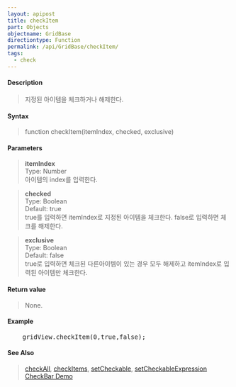 ```yaml
---
layout: apipost
title: checkItem
part: Objects
objectname: GridBase
directiontype: Function
permalink: /api/GridBase/checkItem/
tags:
  - check
---
```



#### Description

> 지정된 아이템을 체크하거나 해제한다.  

#### Syntax

> function checkItem(itemIndex, checked, exclusive)  

#### Parameters

> **itemIndex**  
> Type: Number  
> 아이템의 index를 입력한다.  

> **checked**  
> Type: Boolean  
> Default: true  
> true를 입력하면 itemIndex로 지정된 아이템을 체크한다. false로 입력하면 체크를 해제한다.  

> **exclusive**  
> Type: Boolean  
> Default: false  
> true로 입력하면 체크된 다른아이템이 있는 경우 모두 해제하고 itemIndex로 입력된 아이템만 체크한다.  

#### Return value

> None.  

#### Example

<pre class="prettyprint">
    gridView.checkItem(0,true,false);    
</pre>

#### See Also
> [checkAll](/api/GridBase/checkAll), [checkItems](/api/GridBase/checkItems), [setCheckable](/api/GridBase/setCheckable), [setCheckableExpression](/api/GridBase/setCheckableExpression)  
> [CheckBar Demo](http://demo.realgrid.com/Demo/CheckBar)